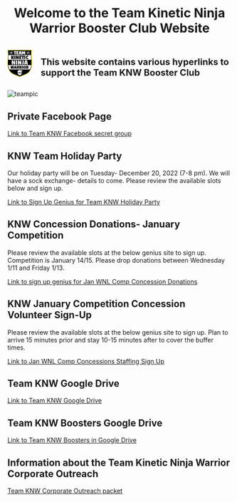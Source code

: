 
 <h1 style="text-align: center;"> Welcome to the Team Kinetic Ninja Warrior Booster Club Website</h1>

  <style>
  .container {
  display: flex;
  align-items: center;
  justify-content: center
  background-color: yellow
}
img {
  max-width: 100%;
  max-height:100%;
}
.text {
  font-size: 10px;
  padding-left: 20px;
}
  </style>
<div class="container">
      <div class="image">
        <img src="images/KNWshield.png">
      </div>
      <div class="text">
        <h1>This website contains various hyperlinks to support the Team KNW Booster Club</h1>
      </div>
    </div>




![teampic](/images/teampic.png)

## Private Facebook Page      
[Link to Team KNW Facebook secret group](https://www.facebook.com/groups/109194729753650) 

## KNW Team Holiday Party  
Our holiday party will be on Tuesday- December 20, 2022 (7-8 pm). We will have a sock exchange- details to come. Please review the available slots below and sign up.

[Link to Sign Up Genius for Team KNW Holiday Party](https://www.signupgenius.com/go/10C094FA4AA22A0FA7-knwyouth)  

## KNW Concession Donations- January Competition  
Please review the available slots at the below genius site to sign up. Competition is January 14/15. Please drop donations between Wednesday 1/11 and Friday 1/13.

[Link to sign up genius for Jan WNL Comp Concession Donations](https://www.signupgenius.com/go/10C094FA4AA22A0FA7-knwconcession)  

## KNW January Competition Concession Volunteer Sign-Up  
Please review the available slots at the below genius site to sign up. Plan to arrive 15 minutes prior and stay 10-15 minutes after to cover the buffer times.

[Link to Jan WNL Comp Concessions Staffing Sign Up](https://www.signupgenius.com/go/10C094FA4AA22A0FA7-knwoctober) 

## Team KNW Google Drive

[Link to Team KNW Google Drive](https://drive.google.com/drive/folders/1KC2WSRts_eZhDUaEkBzACFfMzbdyReLc)  

## Team KNW Boosters Google Drive

[Link to Team KNW Boosters in Google Drive](https://drive.google.com/drive/folders/1MmUvPLPm6HmIk2jC9nYKfgZLwHSjnAR1)  

## Information about the Team Kinetic Ninja Warrior Corporate Outreach 

[Team KNW Corporate Outreach packet](https://drive.google.com/file/d/1tJxYzP3iF_VTfoKhcG6CZbHd127_j2LZ/view?usp=sharing)

